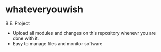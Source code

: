 # whateveryouwish
B.E. Project


- Upload all modules and changes on this repository whenevr you are done with it. 
- Easy to manage files and monitor software
